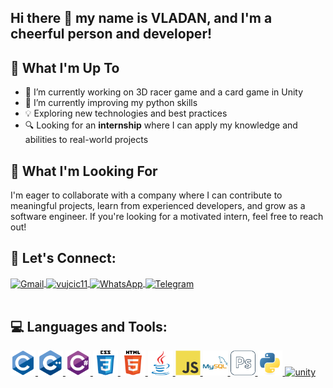 ## Hi there 👋 my name is VLADAN, and I'm a cheerful person and developer!

## 🚀 What I'm Up To
- 🔭 I’m currently working on 3D racer game and a card game in Unity
- 🌱 I’m currently improving my python skills
- 💡 Exploring new technologies and best practices  
- 🔍 Looking for an **internship** where I can apply my knowledge and abilities to real-world projects

## 🎯 What I'm Looking For  
I'm eager to collaborate with a company where I can contribute to meaningful projects, learn from experienced developers, and grow as a software engineer. If you're looking for a motivated intern, feel free to reach out!

## 📩 **Let's Connect:**  

<a href="mailto:vujcic.vladan04@gmail.com" target="blank">
  <img align="center" src="https://raw.githubusercontent.com/simple-icons/simple-icons/develop/icons/gmail.svg" alt="Gmail" height="30" width="40" />
</a>

<a href="https://instagram.com/vujcic11" target="blank">
  <img align="center" src="https://raw.githubusercontent.com/simple-icons/simple-icons/develop/icons/instagram.svg" alt="vujcic11" height="30" width="40" />
</a>

<a href="https://wa.me/381637408853" target="blank">
  <img align="center" src="https://raw.githubusercontent.com/simple-icons/simple-icons/develop/icons/whatsapp.svg" alt="WhatsApp" height="30" width="40" />
</a>

<a href="https://t.me/vladno11" target="blank">
  <img align="center" src="https://raw.githubusercontent.com/simple-icons/simple-icons/develop/icons/telegram.svg" alt="Telegram" height="30" width="40" />
</a>

<br>
<br>

## 💻 Languages and Tools:
<p align="left"> <a href="https://www.cprogramming.com/" target="_blank" rel="noreferrer"> <img src="https://raw.githubusercontent.com/devicons/devicon/master/icons/c/c-original.svg" alt="c" width="40" height="40"/> </a> <a href="https://www.w3schools.com/cpp/" target="_blank" rel="noreferrer"> <img src="https://raw.githubusercontent.com/devicons/devicon/master/icons/cplusplus/cplusplus-original.svg" alt="cplusplus" width="40" height="40"/> </a> <a href="https://www.w3schools.com/cs/" target="_blank" rel="noreferrer"> <img src="https://raw.githubusercontent.com/devicons/devicon/master/icons/csharp/csharp-original.svg" alt="csharp" width="40" height="40"/> </a> <a href="https://www.w3schools.com/css/" target="_blank" rel="noreferrer"> <img src="https://raw.githubusercontent.com/devicons/devicon/master/icons/css3/css3-original-wordmark.svg" alt="css3" width="40" height="40"/> </a> <a href="https://www.w3.org/html/" target="_blank" rel="noreferrer"> <img src="https://raw.githubusercontent.com/devicons/devicon/master/icons/html5/html5-original-wordmark.svg" alt="html5" width="40" height="40"/> </a> <a href="https://www.java.com" target="_blank" rel="noreferrer"> <img src="https://raw.githubusercontent.com/devicons/devicon/master/icons/java/java-original.svg" alt="java" width="40" height="40"/> </a> <a href="https://developer.mozilla.org/en-US/docs/Web/JavaScript" target="_blank" rel="noreferrer"> <img src="https://raw.githubusercontent.com/devicons/devicon/master/icons/javascript/javascript-original.svg" alt="javascript" width="40" height="40"/> </a> <a href="https://www.mysql.com/" target="_blank" rel="noreferrer"> <img src="https://raw.githubusercontent.com/devicons/devicon/master/icons/mysql/mysql-original-wordmark.svg" alt="mysql" width="40" height="40"/> </a> <a href="https://www.photoshop.com/en" target="_blank" rel="noreferrer"> <img src="https://raw.githubusercontent.com/devicons/devicon/master/icons/photoshop/photoshop-line.svg" alt="photoshop" width="40" height="40"/> </a> <a href="https://www.python.org" target="_blank" rel="noreferrer"> <img src="https://raw.githubusercontent.com/devicons/devicon/master/icons/python/python-original.svg" alt="python" width="40" height="40"/> </a> <a href="https://unity.com/" target="_blank" rel="noreferrer"> <img src="https://www.vectorlogo.zone/logos/unity3d/unity3d-icon.svg" alt="unity" width="40" height="40"/> </a> </p>


